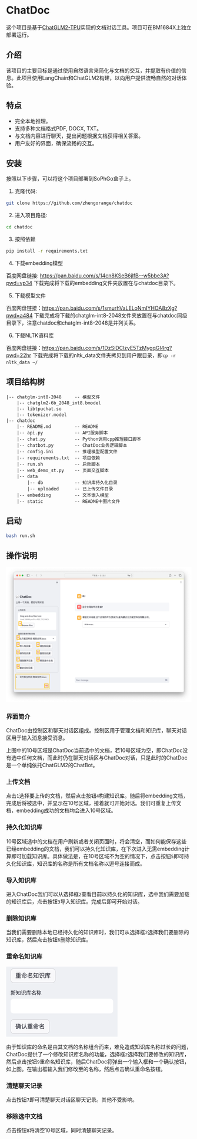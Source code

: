 # ChatDoc

这个项目是基于[ChatGLM2-TPU](https://github.com/sophgo/ChatGLM2-TPU)实现的文档对话工具。项目可在BM1684X上独立部署运行。


## 介绍
该项目的主要目标是通过使用自然语言来简化与文档的交互，并提取有价值的信息。此项目使用LangChain和ChatGLM2构建，以向用户提供流畅自然的对话体验。


## 特点

- 完全本地推理。
- 支持多种文档格式PDF, DOCX, TXT。
- 与文档内容进行聊天，提出问题根据文档获得相关答案。
- 用户友好的界面，确保流畅的交互。


## 安装

按照以下步骤，可以将这个项目部署到SoPhGo盒子上。

1. 克隆代码:
```bash
git clone https://github.com/zhengorange/chatdoc
```
2. 进入项目路径:
```bash
cd chatdoc
```
3. 按照依赖
```bash
pip install -r requirements.txt
```

4. 下载embedding模型

百度网盘链接: https://pan.baidu.com/s/14cn8KSeB6jlfB--w5bbe3A?pwd=vp34
下载完成将下载的embedding文件夹放置在与chatdoc目录下。


5. 下载模型文件

百度网盘链接：https://pan.baidu.com/s/1smurhVaLELoNmIYHOA8zXg?pwd=a484
下载完成将下载的chatglm-int8-2048文件夹放置在与chatdoc同级目录下，注意chatdoc和chatglm-int8-2048是并列关系。

6. 下载NLTK语料库

百度网盘链接：https://pan.baidu.com/s/1DzSiDClzyE5TzMygqGI4rg?pwd=22hr
下载完成将下载的nltk_data文件夹拷贝到用户跟目录，即`cp -r nltk_data ~/`

## 项目结构树
```
|-- chatglm-int8-2048     -- 模型文件
    |-- chatglm2-6b_2048_int8.bmodel
    |-- libtpuchat.so
    |-- tokenizer.model
|-- chatdoc
    |-- README.md         -- README
    |-- api.py            -- API服务脚本
    |-- chat.py           -- Python调用cpp推理接口脚本
    |-- chatbot.py        -- ChatDoc业务逻辑脚本
    |-- config.ini        -- 推理模型配置文件
    |-- requirements.txt  -- 项目依赖
    |-- run.sh            -- 启动脚本
    |-- web_demo_st.py    -- 页面交互脚本
    |-- data          
        |-- db            -- 知识库持久化目录
        |-- uploaded      -- 已上传文件目录
    |-- embedding         -- 文本嵌入模型
    |-- static            -- README中图片文件
```

## 启动
```bash
bash run.sh
```

## 操作说明

![Alt text](<./static/img1.png>)

### 界面简介
ChatDoc由控制区和聊天对话区组成。控制区用于管理文档和知识库，聊天对话区用于输入消息接受消息。

上图中的10号区域是ChatDoc当前选中的文档，若10号区域为空，即ChatDoc没有选中任何文档，而此时仍在聊天对话区与ChatDoc对话，只是此时的ChatDoc是一个单纯依托ChatGLM2的ChatBot。

### 上传文档
点击`1`选择要上传的文档，然后点击按钮`4`构建知识库。随后将embedding文档，完成后将被选中，并显示在10号区域，接着就可开始对话。我们可重复上传文档，embedding成功的文档均会进入10号区域。

### 持久化知识库
10号区域选中的文档在用户刷新或者关闭页面时，将会清空，而如何能保存这些已经embedding的文档，我们可以持久化知识库，在下次进入无需embedding计算即可加载知识库。具体做法是，在10号区域不为空的情况下，点击按钮`5`即可持久化知识库，知识库的名称是所有文档名称以逗号连接而成。

### 导入知识库

进入ChatDoc我们可以从选择框`2`查看目前以持久化的知识库，选中我们需要加载的知识库后，点击按钮`3`导入知识库。完成后即可开始对话。

### 删除知识库

当我们需要删除本地已经持久化的知识库时，我们可从选择框`2`选择我们要删除的知识库，然后点击按钮`6`删除知识库。

### 重命名知识库

![Alt text](<./static/img2.png>)

由于知识库的命名是由其文档的名称组合而来，难免造成知识库名称过长的问题，ChatDoc提供了一个修改知识库名称的功能，选择框`2`选择我们要修改的知识库，然后点击按钮`9`重命名知识库，随后ChatDoc将弹出一个输入框和一个确认按钮，如上图。在输出框输入我们修改至的名称，然后点击确认重命名按钮。

### 清楚聊天记录

点击按钮`7`即可清楚聊天对话区聊天记录。其他不受影响。

### 移除选中文档

点击按钮`8`将清空10号区域，同时清楚聊天记录。